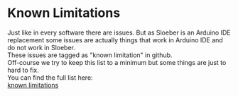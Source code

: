 Known Limitations
====
Just like in every software there are issues. But as Sloeber is an Arduino IDE replacement some issues are actually things that work in Arduino IDE and do not work in Sloeber.  
These issues are tagged as "known limitation" in github.  
Off-course we try to keep this list to a minimum but some things are just to hard to fix.  
You can find the full list here:  
[known limitations](https://github.com/jantje/arduino-eclipse-plugin/issues?utf8=%E2%9C%93&q=label%3A%22status%3A%20known%20limitation%22%20)
